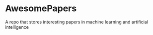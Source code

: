 # AwesomePapers
A repo that stores interesting papers in machine learning and artificial intelligence
